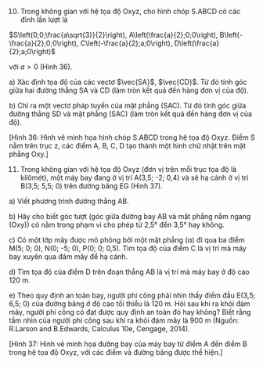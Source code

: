 10. Trong không gian với hệ tọa độ Oxyz, cho hình chóp S.ABCD có các đỉnh lần lượt là

$S\left(0;0;\frac{a\sqrt{3}}{2}\right), A\left(\frac{a}{2};0;0\right), B\left(-\frac{a}{2};0;0\right), C\left(-\frac{a}{2};a;0\right), D\left(\frac{a}{2};a;0\right)$

với $a>0$ (Hình 36).

a) Xác định tọa độ của các vectơ $\vec{SA}$, $\vec{CD}$. Từ đó tính góc giữa hai đường thẳng SA và CD (làm tròn kết quả đến hàng đơn vị của độ).

b) Chỉ ra một vectơ pháp tuyến của mặt phẳng (SAC). Từ đó tính góc giữa đường thẳng SD và mặt phẳng (SAC) (làm tròn kết quả đến hàng đơn vị của độ).

[Hình 36: Hình vẽ minh họa hình chóp S.ABCD trong hệ tọa độ Oxyz. Điểm S nằm trên trục z, các điểm A, B, C, D tạo thành một hình chữ nhật trên mặt phẳng Oxy.]

11. Trong không gian với hệ tọa độ Oxyz (đơn vị trên mỗi trục tọa độ là kilômét), một máy bay đang ở vị trí A(3,5; -2; 0,4) và sẽ hạ cánh ở vị trí B(3,5; 5,5; 0) trên đường băng EG (Hình 37).

a) Viết phương trình đường thẳng AB.

b) Hãy cho biết góc tượt (góc giữa đường bay AB và mặt phẳng nằm ngang (Oxy)) có nằm trong phạm vi cho phép từ 2,5° đến 3,5° hay không.

c) Có một lớp mây được mô phỏng bởi một mặt phẳng (α) đi qua ba điểm M(5; 0; 0), N(0; -5; 0), P(0; 0; 0,5). Tìm tọa độ của điểm C là vị trí mà máy bay xuyên qua đám mây để hạ cánh.

d) Tìm tọa độ của điểm D trên đoạn thẳng AB là vị trí mà máy bay ở độ cao 120 m.

e) Theo quy định an toàn bay, người phi công phải nhìn thấy điểm đầu E(3,5; 6,5; 0) của đường băng ở độ cao tối thiểu là 120 m. Hỏi sau khi ra khỏi đám mây, người phi công có đạt được quy định an toàn đó hay không? Biết rằng tầm nhìn của người phi công sau khi ra khỏi đám mây là 900 m (Nguồn: R.Larson and B.Edwards, Calculus 10e, Cengage, 2014).

[Hình 37: Hình vẽ minh họa đường bay của máy bay từ điểm A đến điểm B trong hệ tọa độ Oxyz, với các điểm và đường băng được thể hiện.]